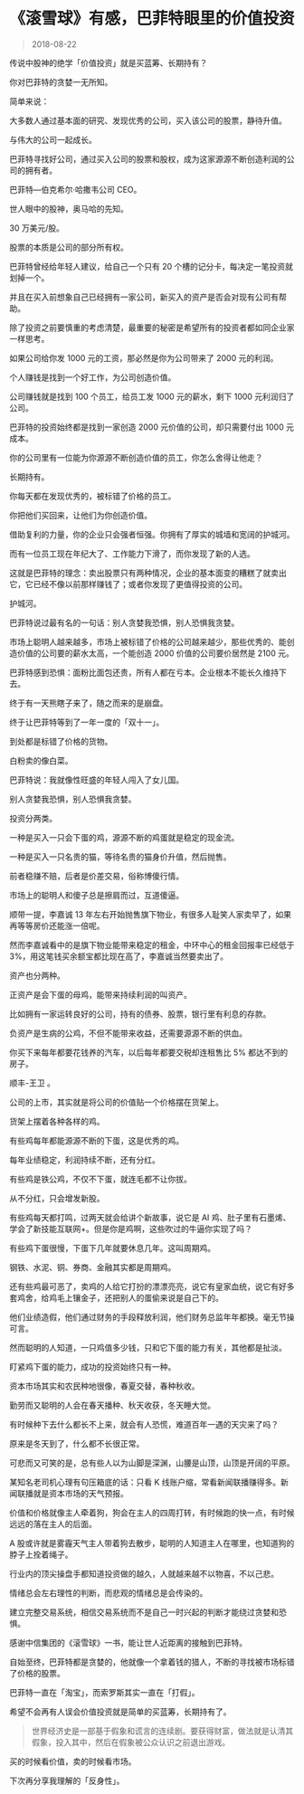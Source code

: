 # 《滚雪球》有感，巴菲特眼里的价值投资
> 2018-08-22

传说中股神的绝学「价值投资」就是买蓝筹、长期持有？

你对巴菲特的贪婪一无所知。

​​简单来说：

大多数人通过基本面的研究、发现优秀的公司，买入该公司的股票，静待升值。

与伟大的公司一起成长。

巴菲特寻找好公司，通过买入公司的股票和股权，成为这家源源不断创造利润的公司的拥有者。

巴菲特—伯克希尔·哈撒韦公司 CEO。

世人眼中的股神，奥马哈的先知。

30 万美元/股。

股票的本质是公司的部分所有权。

巴菲特曾经给年轻人建议，给自己一个只有 20 个槽的记分卡，每决定一笔投资就划掉一个。

并且在买入前想象自己已经拥有一家公司，新买入的资产是否会对现有公司有帮助。

除了投资之前要慎重的考虑清楚，最重要的秘密是希望所有的投资者都如同企业家一样思考。

如果公司给你发 1000 元的工资，那必然是你为公司带来了 2000 元的利润。

个人赚钱是找到一个好工作，为公司创造价值。

公司赚钱就是找到 100 个员工，给员工发 1000 元的薪水，剩下 1000 元利润归了公司。

巴菲特的投资始终都是找到一家创造 2000 元价值的公司，却只需要付出 1000 元成本。

你的公司里有一位能为你源源不断创造价值的员工，你怎么舍得让他走？

长期持有。

你每天都在发现优秀的，被标错了价格的员工。

你把他们买回来，让他们为你创造价值。

借助复利的力量，你的企业只会强者恒强。你拥有了厚实的城墙和宽阔的护城河。

而有一位员工现在年纪大了、工作能力下滑了，而你发现了新的人选。

这就是巴菲特的理念：卖出股票只有两种情况，企业的基本面变的糟糕了就卖出它，它已经不像以前那样赚钱了；或者你发现了更值得投资的公司。

护城河。

巴菲特说过最有名的一句话：别人贪婪我恐惧，别人恐惧我贪婪。

市场上聪明人越来越多，市场上被标错了价格的公司越来越少，那些优秀的、能创造价值的公司要的薪水太高，一个能创造 2000 价值的公司要价居然是 2100 元。

巴菲特感到恐惧：面粉比面包还贵，所有人都在亏本。企业根本不能长久维持下去。

终于有一天熊瞎子来了，随之而来的是崩盘。

终于让巴菲特等到了一年一度的「双十一」。

到处都是标错了价格的货物。

白粉卖的像白菜。

巴菲特说：我就像性旺盛的年轻人闯入了女儿国。

别人贪婪我恐惧，别人恐惧我贪婪。

投资分两类。

一种是买入一只会下蛋的鸡，源源不断的鸡蛋就是稳定的现金流。

一种是买入一只名贵的猫，等待名贵的猫身价升值，然后抛售。

前者稳赚不赔，后者是价差交易，俗称博傻行情。

市场上的聪明人和傻子总是擦肩而过，互道傻逼。

顺带一提，李嘉诚 13 年左右开始抛售旗下物业，有很多人耻笑人家卖早了，如果再等等房价还能涨一倍呢。

然而李嘉诚看中的是旗下物业能带来稳定的租金，中环中心的租金回报率已经低于 3%，用这笔钱买余额宝都比现在高了，李嘉诚当然要卖出了。

资产也分两种。

正资产是会下蛋的母鸡，能带来持续利润的叫资产。

比如拥有一家运转良好的公司，持有的债券、股票，银行里有利息的存款。

负资产是生病的公鸡，不但不能带来收益，还需要源源不断的供血。

你买下来每年都要花钱养的汽车，以后每年都要交税却连租售比 5% 都达不到的房子。

顺丰-王卫 。

公司的上市，其实就是将公司的价值贴一个价格摆在货架上。

货架上摆着各种各样的鸡。

有些鸡每年都能源源不断的下蛋，这是优秀的鸡。

每年业绩稳定，利润持续不断，还有分红。

有些鸡是铁公鸡，不仅不下蛋，就连毛都不让你拔。

从不分红，只会增发新股。

有些鸡每天都打鸣，过两天就会给讲个新故事，说它是 AI 鸡、肚子里有石墨烯、学会了新技能互联网+。但是你是鸡啊，这些吹过的牛逼你实现了吗？

有些鸡下蛋很慢，下蛋下几年就要休息几年。这叫周期鸡。

钢铁、水泥、铜、券商、金融其实都是周期鸡。

还有些鸡最可恶了，卖鸡的人给它打扮的漂漂亮亮，说它有皇家血统，说它有好多套鸡舍，给鸡毛上镶金子，还把别人的蛋偷来说是自己下的。

他们业绩造假，他们通过财务的手段释放利润，他们财务总监年年都换。毫无节操可言。

然而聪明的人知道，一只鸡值多少钱，只和它下蛋的能力有关，其他都是扯淡。

盯紧鸡下蛋的能力，成功的投资始终只有一种。

资本市场其实和农民种地很像，春夏交替，春种秋收。

勤劳而又聪明的人会在春天播种、秋天收获，冬天睡大觉。

有时候种下去什么都长不上来，就会有人恐慌，难道百年一遇的天灾来了吗？

原来是冬天到了，什么都不长很正常。

可悲而又可笑的是，总有些人以为山脚是深渊，山腰是山顶，山顶是开阔的平原。

某知名老司机心理有句压箱底的话：只看 K 线账户缩，常看新闻联播赚得多。新闻联播就是资本市场的天气预报。

价值和价格就像主人牵着狗，狗会在主人的四周打转，有时候跑的快一点，有时候远远的落在主人的后面。

A 股或许就是雾霾天气主人带着狗去散步，聪明的人知道主人在哪里，也知道狗的脖子上拴着绳子。

行业内的顶尖操盘手都知道投资做的越久，人就越来越不以物喜，不以己悲。

情绪总会左右理性的判断，而悲观的情绪总是会传染的。

建立完整交易系统，相信交易系统而不是自己一时兴起的判断才能绕过贪婪和恐惧。

感谢中信集团的《滚雪球》一书，能让世人近距离的接触到巴菲特。

自始至终，巴菲特都是贪婪的，他就像一个拿着钱的猎人，不断的寻找被市场标错了价格的股票。

巴菲特一直在「淘宝」，而索罗斯其实一直在「打假」。

希望不会再有人误会价值投资就是简单的买蓝筹，长期持有了。

> 世界经济史是一部基于假象和谎言的连续剧。要获得财富，做法就是认清其假象，投入其中，然后在假象被公众认识之前退出游戏。

买的时候看价值，卖的时候看市场。

下次再分享我理解的「反身性」。

